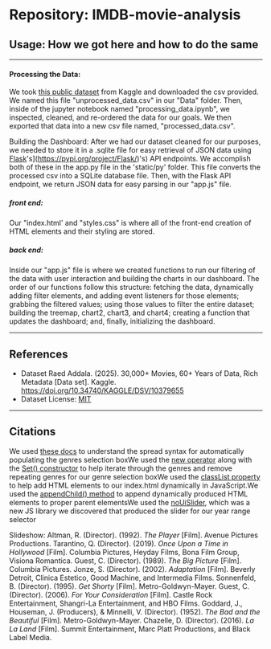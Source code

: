 # Repository: IMDB-movie-analysis

## Usage: How we got here and how to do the same

---

#### Processing the Data:

We took [this public dataset]([https://www.kaggle.com/datasets/raedaddala/top-500-600-movies-of-each-year-from-1960-to-2024](https://www.kaggle.com/datasets/raedaddala/top-500-600-movies-of-each-year-from-1960-to-2024)) from Kaggle and downloaded the csv provided. We named this file "unprocessed_data.csv" in our "Data" folder. Then, inside of the jupyter notebook named "processing_data.ipynb", we inspected, cleaned, and re-ordered the data for our goals. We then exported that data into a new csv file named, "processed_data.csv".

Building the Dashboard:
After we had our dataset cleaned for our purposes, we needed to store it in a .sqlite file for easy retrieval of JSON data using [Flask]([https://pypi.org/project/Flask/)&#39;s](https://pypi.org/project/Flask/)'s) API endpoints. We accomplish both of these in the app.py file in the 'static/py' folder. This file converts the processed csv into a SQLite database file. Then, with the Flask API endpoint, we return JSON data for easy parsing in our "app.js" file.

##### front end:

Our "index.html' and "styles.css" is where all of the front-end creation of HTML elements and their styling are stored.

##### back end:

Inside our "app.js" file is where we created functions to run our filtering of the data with user interaction and building the charts in our dashboard. The order of our functions follow this structure: fetching the data, dynamically adding filter elements, and adding event listeners for those elements; grabbing the filtered values; using those values to filter the entire dataset; building the treemap, chart2, chart3, and chart4; creating a function that updates the dashboard; and, finally, initializing the dashboard.


---

## References

* Dataset
  Raed Addala. (2025). 30,000+ Movies, 60+ Years of Data, Rich Metadata [Data set]. Kaggle. https://doi.org/10.34740/KAGGLE/DSV/10379655
* Dataset License: [MIT](https://www.mit.edu/~amini/LICENSE.md)

---

## Citations

We used [these docs]([https://developer.mozilla.org/en-US/docs/Web/JavaScript/Reference/Operators/Spread_syntax#spread_in_array_literals](https://developer.mozilla.org/en-US/docs/Web/JavaScript/Reference/Operators/Spread_syntax#spread_in_array_literals)) to understand the spread syntax for automatically populating the genres selection boxWe used the [new operator]([https://developer.mozilla.org/en-US/docs/Web/JavaScript/Reference/Operators/new](https://developer.mozilla.org/en-US/docs/Web/JavaScript/Reference/Operators/new)) along with the [Set() constructor]([https://developer.mozilla.org/en-US/docs/Web/JavaScript/Reference/Global_Objects/Set/Set](https://developer.mozilla.org/en-US/docs/Web/JavaScript/Reference/Global_Objects/Set/Set)) to help iterate through the genres and remove repeating genres for our genre selection boxWe used the [classList property]([https://developer.mozilla.org/en-US/docs/Web/API/Element/classList](https://developer.mozilla.org/en-US/docs/Web/API/Element/classList)) to help add HTML elements to our index.html dynamically in JavaScript.We used the [appendChild() method]([https://developer.mozilla.org/en-US/docs/Web/API/Node/appendChild](https://developer.mozilla.org/en-US/docs/Web/API/Node/appendChild)) to append dynamically produced HTML elements to proper parent elementsWe used the [noUiSlider]([https://refreshless.com/nouislider/](https://refreshless.com/nouislider/)), which was a new JS library we discovered that produced the slider for our year range selector

Slideshow:
Altman, R. (Director). (1992). *The Player* [Film]. Avenue Pictures Productions.
Tarantino, Q. (Director). (2019). *Once Upon a Time in Hollywood* [Film]. Columbia Pictures, Heyday Films, Bona Film Group, Visiona Romantica.
Guest, C. (Director). (1989). *The Big Picture* [Film]. Columbia Pictures.
Jonze, S. (Director). (2002). *Adaptation* [Film]. Beverly Detroit, Clinica Estetico, Good Machine, and Intermedia Films.
Sonnenfeld, B. (Director). (1995). *Get Shorty* [Film]. Metro-Goldwyn-Mayer.
Guest, C. (Director). (2006). *For Your Consideration* [Film]. Castle Rock Entertainment, Shangri-La Entertainment, and HBO Films.
Goddard, J., Houseman, J. (Producers), & Minnelli, V. (Director). (1952). *The Bad and the Beautiful* [Film]. Metro-Goldwyn-Mayer.
Chazelle, D. (Director). (2016). *La La Land* [Film]. Summit Entertainment, Marc Platt Productions, and Black Label Media.
